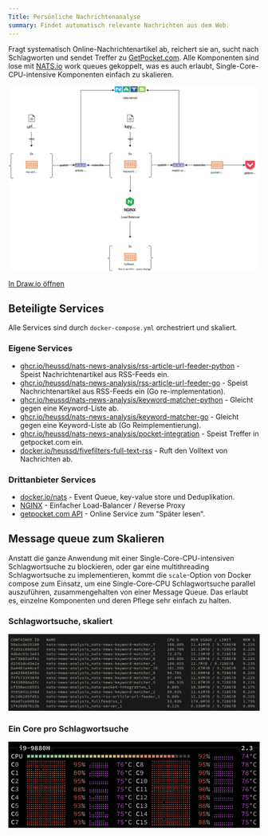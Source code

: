 ```yaml
---
Title: Persönliche Nachrichtenanalyse
summary: Findet automatisch relevante Nachrichten aus dem Web.
---
```


Fragt systematisch Online-Nachrichtenartikel ab, reichert sie an, sucht nach Schlagworten und sendet Treffer zu [GetPocket.com](https://getpocket.com/). Alle Komponenten sind lose mit [NATS.io](https://nats.io/) work queues gekoppelt, was es auch erlaubt, Single-Core-CPU-intensive Komponenten einfach zu skalieren.


![](architecture.drawio.svg)

[In Draw.io öffnen](https://app.diagrams.net/?url=https://raw.githubusercontent.com/heussd/nats-news-analysis/main/architecture.drawio)


## Beteiligte Services

Alle Services sind durch `docker-compose.yml` orchestriert und skaliert.

### Eigene Services

<!--PYSPELL-BEGIN-IGNORE-->

- [ghcr.io/heussd/nats-news-analysis/rss-article-url-feeder-python](https://ghcr.io/heussd/nats-news-analysis/rss-article-url-feeder-python) - Speist Nachrichtenartikel aus RSS-Feeds ein.
- [ghcr.io/heussd/nats-news-analysis/rss-article-url-feeder-go](https://ghcr.io/heussd/nats-news-analysis/rss-article-url-feeder-go) - Speist Nachrichtenartikel aus RSS-Feeds ein (Go re-implementation).
- [ghcr.io/heussd/nats-news-analysis/keyword-matcher-python](https://ghcr.io/heussd/nats-news-analysis/keyword-matcher-python) - Gleicht gegen eine Keyword-Liste ab.
- [ghcr.io/heussd/nats-news-analysis/keyword-matcher-go](https://ghcr.io/heussd/nats-news-analysis/keyword-matcher-go) - Gleicht gegen eine Keyword-Liste ab (Go Reimplementierung).
- [ghcr.io/heussd/nats-news-analysis/pocket-integration](https://ghcr.io/heussd/nats-news-analysis/pocket-integration) - Speist Treffer in getpocket.com ein.
- [docker.io/heussd/fivefilters-full-text-rss](https://hub.docker.com/r/heussd/fivefilters-full-text-rss) - Ruft den Volltext von Nachrichten ab.


### Drittanbieter Services

- [docker.io/nats](https://hub.docker.com/_/nats) - Event Queue, key-value store und Deduplikation.
- [NGINX](https://www.nginx.com/) - Einfacher Load-Balancer / Reverse Proxy
- [getpocket.com API](https://getpocket.com/developer/) - Online Service zum "Später lesen".

<!--PYSPELL-END-IGNORE-->

## Message queue zum Skalieren

Anstatt die ganze Anwendung mit einer Single-Core-CPU-intensiven Schlagwortsuche zu blockieren, oder gar eine multithreading Schlagwortsuche zu implementieren, kommt die `scale`-Option von Docker compose zum Einsatz, um eine Single-Core-CPU Schlagwortsuche parallel auszuführen, zusammengehalten von einer Message Queue. Das erlaubt es, einzelne Komponenten und deren Pflege sehr einfach zu halten.


### Schlagwortsuche, skaliert

![](docker-container.png)


### Ein Core pro Schlagwortsuche

![](cpu-cores.png)
